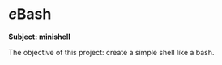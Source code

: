 # ***e***Bash


**Subject: minishell**

The objective of this project: create a simple shell like a bash.
